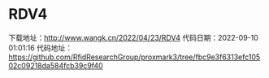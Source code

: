 # RDV4
下载地址：http://www.wangk.cn/2022/04/23/RDV4
代码日期：2022-09-10 01:01:16
代码地址：https://github.com/RfidResearchGroup/proxmark3/tree/fbc9e3f6313efc10502c09218da584fcb39c9f40
